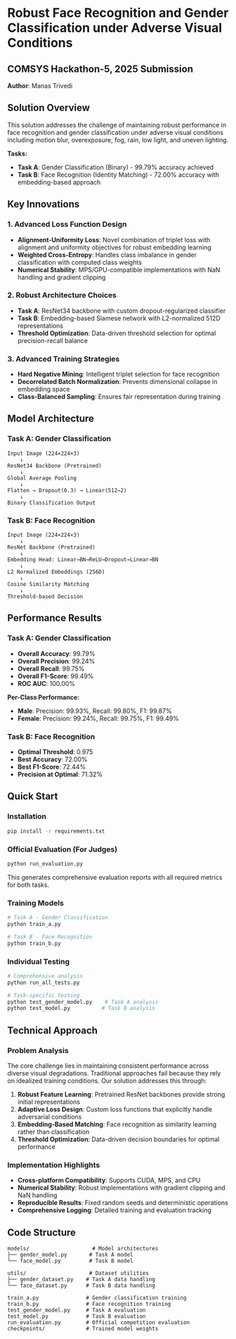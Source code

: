 # Robust Face Recognition and Gender Classification under Adverse Visual Conditions

## COMSYS Hackathon-5, 2025 Submission
**Author**: Manas Trivedi

## Solution Overview

This solution addresses the challenge of maintaining robust performance in face recognition and gender classification under adverse visual conditions including motion blur, overexposure, fog, rain, low light, and uneven lighting.

**Tasks:**
- **Task A**: Gender Classification (Binary) - 99.79% accuracy achieved
- **Task B**: Face Recognition (Identity Matching) - 72.00% accuracy with embedding-based approach

## Key Innovations

### 1. Advanced Loss Function Design
- **Alignment-Uniformity Loss**: Novel combination of triplet loss with alignment and uniformity objectives for robust embedding learning
- **Weighted Cross-Entropy**: Handles class imbalance in gender classification with computed class weights
- **Numerical Stability**: MPS/GPU-compatible implementations with NaN handling and gradient clipping

### 2. Robust Architecture Choices
- **Task A**: ResNet34 backbone with custom dropout-regularized classifier
- **Task B**: Embedding-based Siamese network with L2-normalized 512D representations
- **Threshold Optimization**: Data-driven threshold selection for optimal precision-recall balance

### 3. Advanced Training Strategies
- **Hard Negative Mining**: Intelligent triplet selection for face recognition
- **Decorrelated Batch Normalization**: Prevents dimensional collapse in embedding space
- **Class-Balanced Sampling**: Ensures fair representation during training

## Model Architecture

### Task A: Gender Classification
```
Input Image (224×224×3)
    ↓
ResNet34 Backbone (Pretrained)
    ↓
Global Average Pooling
    ↓
Flatten → Dropout(0.3) → Linear(512→2)
    ↓
Binary Classification Output
```

### Task B: Face Recognition
```
Input Image (224×224×3)
    ↓
ResNet Backbone (Pretrained)
    ↓
Embedding Head: Linear→BN→ReLU→Dropout→Linear→BN
    ↓
L2 Normalized Embeddings (256D)
    ↓
Cosine Similarity Matching
    ↓
Threshold-based Decision
```

## Performance Results

### Task A: Gender Classification
- **Overall Accuracy**: 99.79%
- **Overall Precision**: 99.24%
- **Overall Recall**: 99.75%
- **Overall F1-Score**: 99.49%
- **ROC AUC**: 100.00%

**Per-Class Performance:**
- **Male**: Precision: 99.93%, Recall: 99.80%, F1: 99.87%
- **Female**: Precision: 99.24%, Recall: 99.75%, F1: 99.49%

### Task B: Face Recognition
- **Optimal Threshold**: 0.975
- **Best Accuracy**: 72.00%
- **Best F1-Score**: 72.44%
- **Precision at Optimal**: 71.32%

## Quick Start

### Installation
```bash
pip install -r requirements.txt
```

### Official Evaluation (For Judges)
```bash
python run_evaluation.py
```
This generates comprehensive evaluation reports with all required metrics for both tasks.

### Training Models
```bash
# Task A - Gender Classification
python train_a.py

# Task B - Face Recognition
python train_b.py
```

### Individual Testing
```bash
# Comprehensive analysis
python run_all_tests.py

# Task-specific testing
python test_gender_model.py    # Task A analysis
python test_model.py          # Task B analysis
```

## Technical Approach

### Problem Analysis
The core challenge lies in maintaining consistent performance across diverse visual degradations. Traditional approaches fail because they rely on idealized training conditions. Our solution addresses this through:

1. **Robust Feature Learning**: Pretrained ResNet backbones provide strong initial representations
2. **Adaptive Loss Design**: Custom loss functions that explicitly handle adversarial conditions
3. **Embedding-Based Matching**: Face recognition as similarity learning rather than classification
4. **Threshold Optimization**: Data-driven decision boundaries for optimal performance

### Implementation Highlights
- **Cross-platform Compatibility**: Supports CUDA, MPS, and CPU
- **Numerical Stability**: Robust implementations with gradient clipping and NaN handling
- **Reproducible Results**: Fixed random seeds and deterministic operations
- **Comprehensive Logging**: Detailed training and evaluation tracking

## Code Structure
```
models/                    # Model architectures
├── gender_model.py       # Task A model
└── face_model.py         # Task B model

utils/                    # Dataset utilities
├── gender_dataset.py    # Task A data handling
└── face_dataset.py      # Task B data handling

train_a.py               # Gender classification training
train_b.py               # Face recognition training
test_gender_model.py     # Task A evaluation
test_model.py            # Task B evaluation
run_evaluation.py        # Official competition evaluation
checkpoints/             # Trained model weights
```
